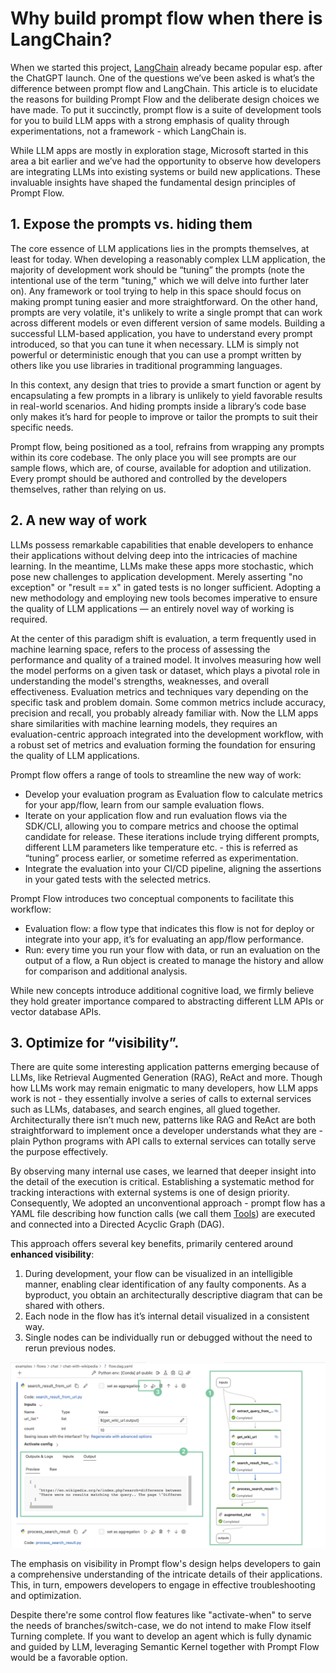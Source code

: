 # Why build prompt flow when there is LangChain?

When we started this project, [LangChain](https://www.langchain.com/) already became popular esp. after the ChatGPT launch. One of the questions we’ve been asked is what’s the difference between prompt flow and LangChain. This article is to elucidate the reasons for building Prompt Flow and the deliberate design choices we have made. To put it succinctly, prompt flow is a suite of development tools for you to build LLM apps with a strong emphasis of quality through experimentations, not a framework - which LangChain is.

While LLM apps are mostly in exploration stage, Microsoft started in this area a bit earlier and we’ve had the opportunity to observe how developers are integrating LLMs into existing systems or build new applications. These invaluable insights have shaped the fundamental design principles of Prompt Flow. 

## 1. Expose the prompts vs. hiding them

The core essence of LLM applications lies in the prompts themselves, at least for today. When developing a reasonably complex LLM application, the majority of development work should be “tuning” the prompts (note the intentional use of the term "tuning," which we will delve into further later on). Any framework or tool trying to help in this space should focus on making prompt tuning easier and more straightforward. On the other hand, prompts are very volatile, it's unlikely to write a single prompt that can work across different models or even different version of same models. Building a successful LLM-based application, you have to understand every prompt introduced, so that you can tune it when necessary. LLM is simply not powerful or deterministic enough that you can use a prompt written by others like you use libraries in traditional programming languages.

In this context, any design that tries to provide a smart function or agent by encapsulating a few prompts in a library is unlikely to yield favorable results in real-world scenarios. And hiding prompts inside a library’s code base only makes it’s hard for people to improve or tailor the prompts to suit their specific needs.

Prompt flow, being positioned as a tool, refrains from wrapping any prompts within its core codebase. The only place you will see prompts are our sample flows, which are, of course, available for adoption and utilization. Every prompt should be authored and controlled by the developers themselves, rather than relying on us.

## 2. A new way of work

LLMs possess remarkable capabilities that enable developers to enhance their applications without delving deep into the intricacies of machine learning. In the meantime, LLMs make these apps more stochastic, which pose new challenges to application development. Merely asserting "no exception" or "result == x" in gated tests is no longer sufficient. Adopting a new methodology and employing new tools becomes imperative to ensure the quality of LLM applications — an entirely novel way of working is required.

At the center of this paradigm shift is evaluation, a term frequently used in machine learning space, refers to the process of assessing the performance and quality of a trained model. It involves measuring how well the model performs on a given task or dataset, which plays a pivotal role in understanding the model's strengths, weaknesses, and overall effectiveness. Evaluation metrics and techniques vary depending on the specific task and problem domain. Some common metrics include accuracy, precision and recall, you probably already familiar with. Now the LLM apps share similarities with machine learning models, they requires an evaluation-centric approach integrated into the development workflow, with a robust set of metrics and evaluation forming the foundation for ensuring the quality of LLM applications.

Prompt flow offers a range of tools to streamline the new way of work:

* Develop your evaluation program as Evaluation flow to calculate metrics for your app/flow, learn from our sample evaluation flows.
* Iterate on your application flow and run evaluation flows via the SDK/CLI, allowing you to compare metrics and choose the optimal candidate for release. These iterations include trying different prompts, different LLM parameters like temperature etc. - this is referred as “tuning” process earlier, or sometime referred as experimentation.
* Integrate the evaluation into your CI/CD pipeline, aligning the assertions in your gated tests with the selected metrics.


Prompt Flow introduces two conceptual components to facilitate this workflow:

* Evaluation flow: a flow type that indicates this flow is not for deploy or integrate into your app, it’s for evaluating an app/flow performance.
* Run: every time you run your flow with data, or run an evaluation on the output of a flow, a Run object is created to manage the history and allow for comparison and additional analysis.

While new concepts introduce additional cognitive load, we firmly believe they hold greater importance compared to abstracting different LLM APIs or vector database APIs.

## 3. Optimize for “visibility”.

There are quite some interesting application patterns emerging because of LLMs, like Retrieval Augmented Generation (RAG), ReAct and more. Though how LLMs work may remain enigmatic to many developers, how LLM apps work is not - they essentially involve a series of calls to external services such as LLMs, databases, and search engines, all glued together. Architecturally there isn’t much new, patterns like RAG and ReAct are both straightforward to implement once a developer understands what they are - plain Python programs with API calls to external services can totally serve the purpose effectively.

By observing many internal use cases, we learned that deeper insight into the detail of the execution is critical. Establishing a systematic method for tracking interactions with external systems is one of design priority. Consequently, We adopted an unconventional approach - prompt flow has a YAML file describing how function calls (we call them [Tools](../concepts/concept-tools.md)) are executed and connected into a Directed Acyclic Graph (DAG). 

This approach offers several key benefits, primarily centered around **enhanced visibility**:
1) During development, your flow can be visualized in an intelligible manner, enabling clear identification of any faulty components. As a byproduct, you obtain an architecturally descriptive diagram that can be shared with others.
2) Each node in the flow has it’s internal detail visualized in a consistent way.
3) Single nodes can be individually run or debugged without the need to rerun previous nodes.
</b>

![promptflow-dag](../media/promptflow-dag.png)

The emphasis on visibility in Prompt flow's design helps developers to gain a comprehensive understanding of the intricate details of their applications. This, in turn, empowers developers to engage in effective troubleshooting and optimization.

Despite there're some control flow features like "activate-when" to serve the needs of branches/switch-case, we do not intend to make Flow itself Turning complete. If you want to develop an agent which is fully dynamic and guided by LLM, leveraging Semantic Kernel together with Prompt Flow would be a favorable option.
